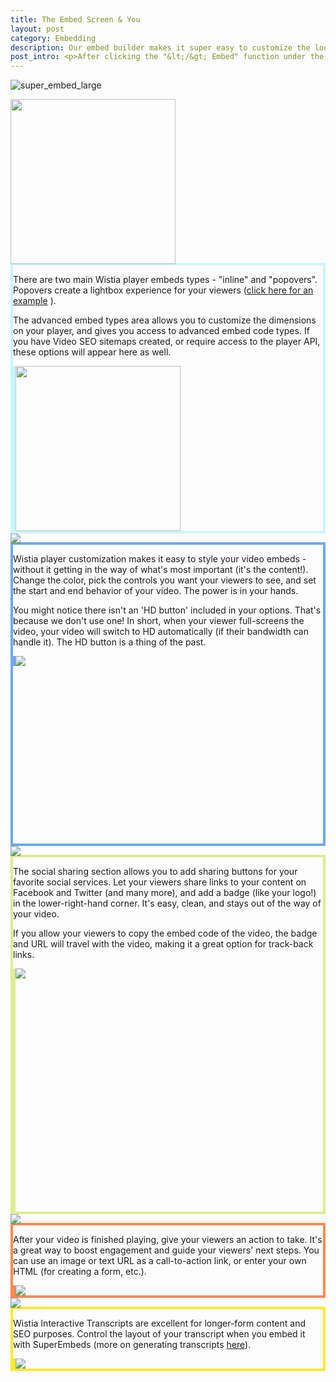 ```yaml
---
title: The Embed Screen & You
layout: post
category: Embedding
description: Our embed builder makes it super easy to customize the look and functionality of your embedded videos. 
post_intro: <p>After clicking the "&lt;/&gt; Embed" function under the player window or in the "Media Actions" drop-down menu, the Embed Screen is where you can choose your embed type, customize the player experience, and add social sharing functionality.</p><p>Let's take a look at what options are available through the embed screen, and how you can use them for your publicly embedded videos.</p>
---
```


<p>
<div class="post_image center"><img src="http://embed.wistia.com/deliveries/1856ed5c774555ea40859d6a1bfa1723c96722f5.png" alt="super_embed_large" /></div>
</p>

<div class="post_image embed_screen_image" style="margin-bottom: -2px;">
  <img src="http://embed.wistia.com/deliveries/4910e4047ffa16cdb848f1d2818b4020667b2b1c.png" width="264px" id="#embed_type">
</div>
<div id="embedType" style="border:4px solid #CAF6FC;">
  <div class="embed_type_content">
    <p>
    There are two main Wistia player embeds types - "inline" and "popovers".  Popovers create a lightbox experience for your viewers (<a href="http://fast.wistia.com/embed/iframe/ca7c351ca4?autoPlay=true&controlsVisibleOnLoad=true&playerColor=aae3d8&popover=true&version=v1&videoHeight=240&videoWidth=640" class="wistia-popover[height=240,playerColor=aae3d8,width=640]">click here for an example</a> <script charset="ISO-8859-1" src="http://fast.wistia.com/static/popover-v1.js"></script>).</p>
    <p>The advanced embed types area allows you to customize the dimensions on your player, and gives you access to advanced embed code types.  If you have Video SEO sitemaps created, or require access to the player API, these options will appear here as well.
    </p>
  </div>

  <div class="embed_type_image" style="border-left:4px solid #CAF6FC;">
    <img src="http://embed.wistia.com/deliveries/ae88e987e67605fca502861ec74f85f3c4772be3.png" width="264px" />
  </div>
</div>

<div class="post_image embed_screen_image" style="margin-bottom: -2px;">
  <img src="http://embed.wistia.com/deliveries/4443a488d72603263fb9a914c30202eb68755c6f.png">
</div>
<div id="embedType" style="border:4px solid #6FA8EB;height:478px">
  <div class="embed_type_content">
    <p>
      Wistia player customization makes it easy to style your video embeds - without it getting in the way of what's most important (it's the content!).  Change the color, pick the controls you want your viewers to see, and set the start and end behavior of your video.  The power is in your hands.
    </p>
    <p>
      You might notice there isn't an 'HD button' included in your options.  That's because we don't use one!  In short, when your viewer full-screens the video, your video will switch to HD automatically (if their bandwidth can handle it).  The HD button is a thing of the past. 
    </p>
  </div>
  <div class="embed_type_image" style="border-left:4px solid #6FA8EB;">
    <img src="http://embed.wistia.com/deliveries/102581454659d68e9c9ae7598cc9a515e994d379.png" >
  </div>
</div>

<div class="post_image embed_screen_image" style="margin-bottom: -2px;">
  <img src="http://embed.wistia.com/deliveries/402599cc1bb7366f348df85001c13c886799f6bd.png">
</div>
<div class="embedType" style="border:4px solid #DCED92;">
  <div class="embed_type_content">
    <p>
      The social sharing section allows you to add sharing buttons for your favorite social services.  Let your viewers share links to your content on Facebook and Twitter (and many more), and add a badge (like your logo!) in the lower-right-hand corner.  It's easy, clean, and stays out of the way of your video.
    </p>
    <p>
      If you allow your viewers to copy the embed code of the video, the badge and URL will travel with the video, making it a great option for track-back links.
    </p>
  </div>
  <div class="embed_type_image" style="border-left:4px solid #DCED92;height: 389px;">
    <img src="http://embed.wistia.com/deliveries/02034cd70d791d85167fa9336913fd382a0ca7c9.png">
  </div>
</div>

<div class="post_image embed_screen_image" style="margin-bottom: -2px;">
  <img src="http://embed.wistia.com/deliveries/06da21e413a93ed76b16750b5a9a75572c00d6c7.png">
</div>
<div class="embedType" style="border:4px solid #FF8950;">
  <div class="embed_type_content">
    <p>
      After your video is finished playing, give your viewers an action to take.  It's a great way to boost engagement and guide your viewers' next steps.  You can use an image or text URL as a call-to-action link, or enter your own HTML (for creating a form, etc.).
    </p>
  </div>
  <div class="embed_type_image" style="border-left:4px solid #FF8950;">
    <img src="http://embed.wistia.com/deliveries/be2de921e4e67d957dfcdeb0b0043c2948d7d6d1.png">
  </div>
</div>

<div class="post_image embed_screen_image" style="margin-bottom: -2px;">
  <img src="http://embed.wistia.com/deliveries/577666e7c4fb51dfe0ad646cb913b0d0767a135b.png">
</div>
<div class="embedType" style="border: 4px solid #FFEA32;">
  <div class="embed_type_content">
    <p>
      Wistia Interactive Transcripts are excellent for longer-form content and SEO purposes.  Control the layout of your transcript when you embed it with SuperEmbeds (more on generating transcripts <a href="http://localhost:4000/transcripts.html">here</a>).
    </p>
  </div>
  <div class="embed_type_image" style="border-left:4px solid #FFEA32;">
    <img src="http://embed.wistia.com/deliveries/32a80873af3e7f18022d5fe54750ef1f52474a8b.png">
  </div>
</div>


